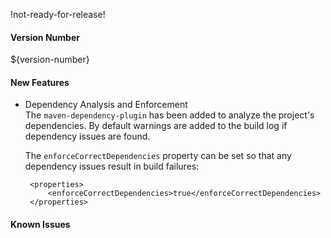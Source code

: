 !not-ready-for-release!

#### Version Number
${version-number}

#### New Features
 - Dependency Analysis and Enforcement  
    The `maven-dependency-plugin` has been added to analyze the project's dependencies.  By default warnings are added to the build log if dependency issues are found.

    The `enforceCorrectDependencies` property can be set so that any dependency issues result in build failures:

        <properties>
            <enforceCorrectDependencies>true</enforceCorrectDependencies>
        </properties>

#### Known Issues
